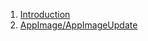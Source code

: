  1. [Introduction](https://docs.appimage.org/introduction/index.html)
 2. [AppImage/AppImageUpdate](https://github.com/AppImage/AppImageUpdate)
